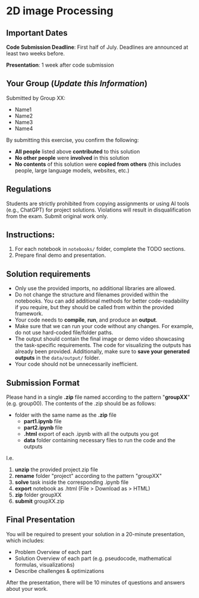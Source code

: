 # 2D image Processing

## Important Dates

**Code Submission Deadline**: First half of July.  Deadlines are announced at least two weeks before.

**Presentation**: 1 week after code submission

## Your Group (*Update this Information*)

Submitted by Group XX:

- Name1
- Name2
- Name3
- Name4

By submitting this exercise, you confirm the following:

- **All people** listed above **contributed** to this solution
- **No other people** were **involved** in this solution
- **No contents** of this solution were **copied from others** (this includes people, large language models, websites, etc.)

## Regulations

Students are strictly prohibited from copying assignments or using AI tools (e.g., ChatGPT) for project solutions. Violations will result in disqualification from the exam. Submit original work only.

## Instructions:

1. For each notebook in `notebooks/` folder, complete the TODO sections.
2. Prepare final demo and presentation.

## Solution requirements

- Only use the provided imports, no additional libraries are allowed.
- Do not change the structure and filenames provided within the notebooks. You can add additional methods for better code-readability if you require, but they should be called from within the provided framework.
- Your code needs to **compile**, **run**, and produce an **output**.
- Make sure that we can run your code without any changes. For example, do not use hard-coded file/folder paths.
- The output should contain the final image or demo video showcasing the task-specific requirements. The code for visualizing the outputs has already been provided. Additionally, make sure to **save your generated outputs** in the `data/output/` folder.
- Your code should not be unnecessarily inefficient.

## Submission Format

Please hand in a single **.zip** file named according to the pattern "**groupXX**" (e.g. group00). The contents of the .zip should be as follows:

- folder with the same name as the **.zip** file 
  - **part1.ipynb** file
  - **part2.ipynb** file
  - **.html** export of each .ipynb with all the outputs you got
  - **data** folder containing necessary files to run the code and the outputs

I.e.

1. **unzip** the provided project.zip file
2. **rename** folder "project" according to the pattern "groupXX"
3. **solve** task inside the corresponding .ipynb file
4. **export** notebook as .html (File > Download as > HTML)
5. **zip** folder groupXX
6. **submit** groupXX.zip

## Final Presentation

You will be required to present your solution in a 20-minute presentation, which includes:

- Problem Overview of each part
- Solution Overview of each part (e.g. pseudocode, mathematical formulas, visualizations)
- Describe challenges & optimizations

After the presentation, there will be 10 minutes of questions and answers about your work.